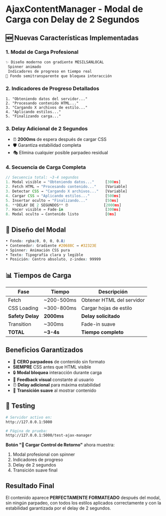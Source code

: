 #  AjaxContentManager - Modal de Carga con Delay de 2 Segundos

## 🆕 Nuevas Características Implementadas

### 1. **Modal de Carga Profesional**
```css
✨ Diseño moderno con gradiente MESILSANLOCAL
 Spinner animado
 Indicadores de progreso en tiempo real
🎨 Fondo semitransparente que bloquea interacción
```

### 2. **Indicadores de Progreso Detallados**
```
1. "Obteniendo datos del servidor..."
2. "Procesando contenido HTML..."
3. "Cargando X archivos de estilo..."
4. "Aplicando estilos..."
5. "Finalizando carga..."
```

### 3. **Delay Adicional de 2 Segundos**
- ⏰ **2000ms** de espera después de cargar CSS
- 🛡️ Garantiza estabilidad completa
- 🎭 Elimina cualquier posible parpadeo residual

### 4. **Secuencia de Carga Completa**

```javascript
// Secuencia total: ~3-4 segundos
1. Modal visible → "Obteniendo datos..."     [300ms]
2. Fetch HTML → "Procesando contenido..."    [Variable]
3. Detectar CSS → "Cargando X archivos..."   [Variable]
4. Cargar CSS → "Aplicando estilos..."       [500ms]
5. Insertar oculto → "Finalizando..."        [50ms]
6. **DELAY DE 2 SEGUNDOS** ⏰                [2000ms]
7. Hacer visible → Fade-in                   [300ms]
8. Modal oculto → Contenido listo            [0ms]
```

## 🎨 Diseño del Modal

```css
• Fondo: rgba(0, 0, 0, 0.8)
• Contenedor: Gradiente #20688C → #32323E
• Spinner: Animación CSS pura
• Texto: Tipografía clara y legible
• Posición: Centro absoluto, z-index: 99999
```

## 📊 Tiempos de Carga

| Fase | Tiempo | Descripción |
|------|--------|-------------|
| Fetch | ~200-500ms | Obtener HTML del servidor |
| CSS Loading | ~300-800ms | Cargar hojas de estilo |
| **Safety Delay** | **2000ms** | **Delay solicitado** |
| Transition | ~300ms | Fade-in suave |
| **TOTAL** | **~3-4s** | **Tiempo completo** |

##  Beneficios Garantizados

- 🚫 **CERO parpadeos** de contenido sin formato
-  **SIEMPRE** CSS antes que HTML visible
- 🔒 **Modal bloquea** interacción durante carga
- 📱 **Feedback visual** constante al usuario
- ⏰ **Delay adicional** para máxima estabilidad
- 🎨 **Transición suave** al mostrar contenido

## 🧪 Testing

```bash
# Servidor activo en:
http://127.0.0.1:5000

# Página de prueba:
http://127.0.0.1:5000/test-ajax-manager
```

**Botón "🔧 Cargar Control de Retorno"** ahora muestra:
1. Modal profesional con spinner
2. Indicadores de progreso
3. Delay de 2 segundos
4. Transición suave final

##  Resultado Final

El contenido aparece **PERFECTAMENTE FORMATEADO** después del modal, sin ningún parpadeo, con todos los estilos aplicados correctamente y con la estabilidad garantizada por el delay de 2 segundos.
